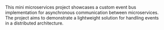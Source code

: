 This mini microservices project showcases a custom event bus implementation for asynchronous communication between microservices. The project aims to demonstrate a lightweight solution for handling events in a distributed architecture.
